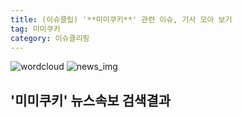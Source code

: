 ```yaml
---
title: (이슈클립) '**미미쿠키**' 관련 이슈, 기사 모아 보기
tag: 미미쿠키
category: 이슈클리핑
---
```

![wordcloud](https://s3.ap-northeast-2.amazonaws.com/lyrics101-wordcloud/2018-09-26-1537954355.png)
![news_img](https://user-images.githubusercontent.com/42597476/44507050-1206f400-a6e4-11e8-8d98-7ffbfebb353f.png)
## **'**미미쿠키**'** 뉴스속보 검색결과

